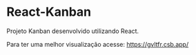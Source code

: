 # React-Kanban

Projeto Kanban desenvolvido utilizando React.

Para ter uma melhor visualização acesse: https://gvltfr.csb.app/
